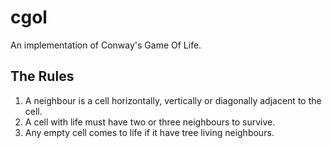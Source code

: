 # cgol
An implementation of Conway's Game Of Life.
## The Rules
1. A neighbour is a cell horizontally, vertically or diagonally adjacent to the cell.
1. A cell with life must have two or three neighbours to survive.
1. Any empty cell comes to life if it have tree living neighbours.
